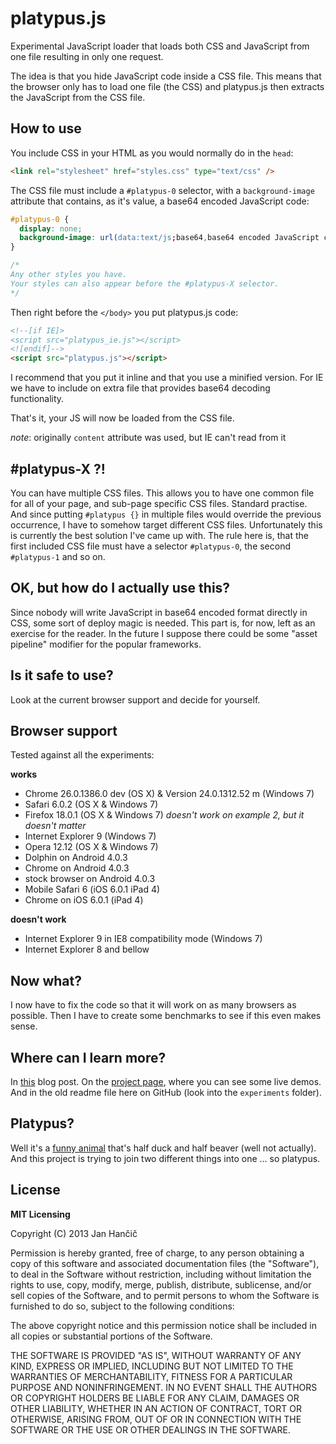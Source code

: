 # platypus.js

Experimental JavaScript loader that loads both CSS and JavaScript from one file resulting in only one request.

The idea is that you hide JavaScript code inside a CSS file. This means that the browser only has to load one file (the CSS) and platypus.js then extracts the JavaScript from the CSS file.

## How to use

You include CSS in your HTML as you would normally do in the `head`:

```html
<link rel="stylesheet" href="styles.css" type="text/css" />
```
The CSS file must include a `#platypus-0` selector, with a `background-image` attribute that contains, as it's value, a base64 encoded JavaScript code:

```css
#platypus-0 {
  display: none;
  background-image: url(data:text/js;base64,base64 encoded JavaScript code);
}

/*
Any other styles you have.
Your styles can also appear before the #platypus-X selector.
*/
```

Then right before the `</body>` you put platypus.js code:

```html
<!--[if IE]>
<script src="platypus_ie.js"></script>
<![endif]-->
<script src="platypus.js"></script>
```

I recommend that you put it inline and that you use a minified version. For IE we have to include on extra file that provides base64 decoding functionality.

That's it, your JS will now be loaded from the CSS file.

*note*: originally `content` attribute was used, but IE can't read from it

## #platypus-X ?!
You can have multiple CSS files. This allows you to have one common file for all of your page, and sub-page specific CSS files. Standard practise.
And since putting `#platypus {}` in multiple files would override the previous occurrence, I have to somehow target different CSS files. Unfortunately this is currently the best solution I've came up with.
The rule here is, that the first included CSS file must have a selector `#platypus-0`, the second `#platypus-1` and so on.

## OK, but how do I actually use this?
Since nobody will write JavaScript in base64 encoded format directly in CSS, some sort of deploy magic is needed. This part is, for now, left as an exercise for the reader. In the future I suppose there could be some "asset pipeline" modifier for the popular frameworks.

## Is it safe to use?
Look at the current browser support and decide for yourself.

## Browser support
Tested against all the experiments:

**works**
- Chrome 26.0.1386.0 dev (OS X) & Version 24.0.1312.52 m (Windows 7)
- Safari 6.0.2 (OS X & Windows 7)
- Firefox 18.0.1 (OS X & Windows 7) *doesn't work on example 2, but it doesn't matter*
- Internet Explorer 9 (Windows 7)
- Opera 12.12 (OS X & Windows 7)
- Dolphin on Android 4.0.3
- Chrome on Android 4.0.3
- stock browser on Android 4.0.3
- Mobile Safari 6 (iOS 6.0.1 iPad 4)
- Chrome on iOS 6.0.1 (iPad 4)

**doesn't work**
- Internet Explorer 9 in IE8 compatibility mode (Windows 7)
- Internet Explorer 8 and bellow

## Now what?
I now have to fix the code so that it will work on as many browsers as possible. Then I have to create some benchmarks to see if this even makes sense.

## Where can I learn more?
In [this](http://hancic.info/load-javascript-and-css-with-one-request) blog post. On the [project page](http://janhancic.github.com/platypus.js/), where you can see some live demos. And in the old readme file here on GitHub (look into the `experiments` folder).

## Platypus?
Well it's a [funny animal](http://en.wikipedia.org/wiki/Platypus) that's half duck and half beaver (well not actually). And this project is trying to join two different things into one … so platypus.

## License
**MIT Licensing**

Copyright (C) 2013 Jan Hančič

Permission is hereby granted, free of charge, to any person obtaining a copy of this software and associated documentation files (the "Software"), to deal in the Software without restriction, including without limitation the rights to use, copy, modify, merge, publish, distribute, sublicense, and/or sell copies of the Software, and to permit persons to whom the Software is furnished to do so, subject to the following conditions:

The above copyright notice and this permission notice shall be included in all copies or substantial portions of the Software.

THE SOFTWARE IS PROVIDED "AS IS", WITHOUT WARRANTY OF ANY KIND, EXPRESS OR IMPLIED, INCLUDING BUT NOT LIMITED TO THE WARRANTIES OF MERCHANTABILITY, FITNESS FOR A PARTICULAR PURPOSE AND NONINFRINGEMENT. IN NO EVENT SHALL THE AUTHORS OR COPYRIGHT HOLDERS BE LIABLE FOR ANY CLAIM, DAMAGES OR OTHER LIABILITY, WHETHER IN AN ACTION OF CONTRACT, TORT OR OTHERWISE, ARISING FROM, OUT OF OR IN CONNECTION WITH THE SOFTWARE OR THE USE OR OTHER DEALINGS IN THE SOFTWARE.
